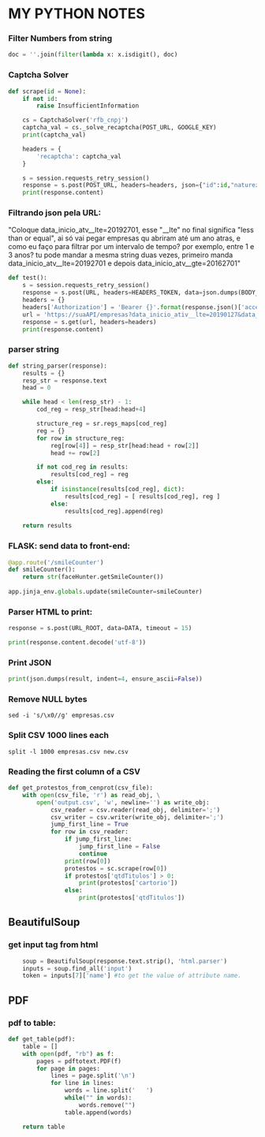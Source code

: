 # MY PYTHON NOTES
 
### Filter Numbers from string
``` python
doc = ''.join(filter(lambda x: x.isdigit(), doc)
```

### Captcha Solver 
```python
def scrape(id = None):
    if not id:
        raise InsufficientInformation

    cs = CaptchaSolver('rfb_cnpj')
    captcha_val = cs._solve_recaptcha(POST_URL, GOOGLE_KEY)
    print(captcha_val)

    headers = {
        'recaptcha': captcha_val
    }

    s = session.requests_retry_session()
    response = s.post(POST_URL, headers=headers, json={"id":id,"naturezas":"0000000"})
    print(response.content)
```

### Filtrando json pela URL:

"Coloque data_inicio_atv__lte=20192701, esse "__lte" no final significa "less than or equal", ai só vai pegar empresas qu abriram até um ano atras, e como eu faço para filtrar por um intervalo de tempo? por exemplo, entre 1 e 3 anos? 
tu pode mandar a mesma string duas vezes, primeiro manda data_inicio_atv__lte=20192701 e depois data_inicio_atv__gte=20162701" 

``` python
def test():
    s = session.requests_retry_session()
    response = s.post(URL, headers=HEADERS_TOKEN, data=json.dumps(BODY_TOKEN), verify=True)
    headers = {}
    headers['Authorization'] = 'Bearer {}'.format(response.json()['access'])
    url = 'https://suaAPI/empresas?data_inicio_ativ__lte=20190127&data_inicio_ativ__gte=20180127'
    response = s.get(url, headers=headers)
    print(response.content)
```

### parser string

```python
def string_parser(response):
    results = {}
    resp_str = response.text
    head = 0

    while head < len(resp_str) - 1:
        cod_reg = resp_str[head:head+4]

        structure_reg = sr.regs_maps[cod_reg]
        reg = {}
        for row in structure_reg:
            reg[row[4]] = resp_str[head:head + row[2]]
            head += row[2]

        if not cod_reg in results:
            results[cod_reg] = reg
        else:
            if isinstance(results[cod_reg], dict):
                results[cod_reg] = [ results[cod_reg], reg ]
            else:
                results[cod_reg].append(reg)
                
    return results
```

### FLASK: send data to front-end:
```python
@app.route('/smileCounter')
def smileCounter():
    return str(faceHunter.getSmileCounter())
    
app.jinja_env.globals.update(smileCounter=smileCounter) 
```

### Parser HTML to print:
```python
response = s.post(URL_ROOT, data=DATA, timeout = 15)

print(response.content.decode('utf-8'))
```

### Print JSON 
```python
print(json.dumps(result, indent=4, ensure_ascii=False))
```

### Remove NULL bytes
```shell
sed -i 's/\x0//g' empresas.csv
```

### Split CSV 1000 lines each
```shell
split -l 1000 empresas.csv new.csv
```

### Reading the first column of a CSV
```python
def get_protestos_from_cenprot(csv_file):
    with open(csv_file, 'r') as read_obj, \
        open('output.csv', 'w', newline='') as write_obj:
            csv_reader = csv.reader(read_obj, delimiter=';')
            csv_writer = csv.writer(write_obj, delimiter=';')
            jump_first_line = True
            for row in csv_reader:
                if jump_first_line:
                    jump_first_line = False
                    continue
                print(row[0])
                protestos = sc.scrape(row[0])
                if protestos['qtdTitulos'] > 0:
                    print(protestos['cartorio'])
                else:
                    print(protestos['qtdTitulos'])
```

## BeautifulSoup
### get input tag from html
```python
    soup = BeautifulSoup(response.text.strip(), 'html.parser')
    inputs = soup.find_all('input')
    token = inputs[7]['name'] #to get the value of attribute name.
```

## PDF
### pdf to table:
```python
def get_table(pdf):
    table = []
    with open(pdf, "rb") as f:
        pages = pdftotext.PDF(f)
        for page in pages:
            lines = page.split('\n')
            for line in lines:
                words = line.split('   ')
                while("" in words): 
                    words.remove("")
                table.append(words)

    return table
```
